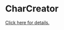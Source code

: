 # CharCreator

[Click here for details.](https://gt-mp.net/forum/thread/1299-custom-character-creator/)